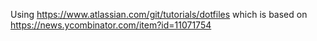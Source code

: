 Using https://www.atlassian.com/git/tutorials/dotfiles which is based on https://news.ycombinator.com/item?id=11071754
